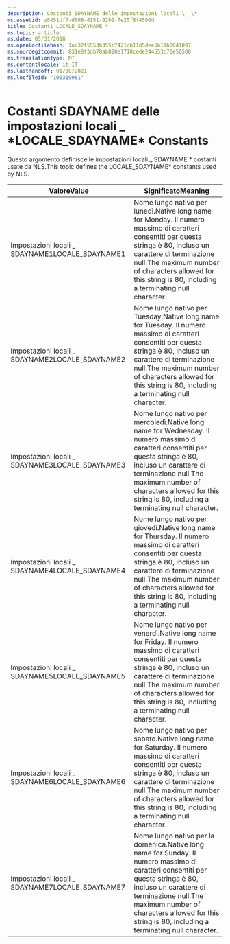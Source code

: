 ```yaml
---
description: Costanti SDAYNAME delle impostazioni locali \_ \*
ms.assetid: a5451df7-d608-4151-92b1-7e25f8f4500d
title: Costanti LOCALE_SDAYNAME *
ms.topic: article
ms.date: 05/31/2018
ms.openlocfilehash: 1ac32f5553b355b7421cb11d5dee5b11b0041097
ms.sourcegitcommit: 831e8f3db78ab820e1710cede244553c70e50500
ms.translationtype: MT
ms.contentlocale: it-IT
ms.lasthandoff: 01/08/2021
ms.locfileid: "106319981"
---
```

# <a name="locale_sdayname-constants"></a><span data-ttu-id="2c5b9-103">Costanti SDAYNAME delle impostazioni locali \_ \*</span><span class="sxs-lookup"><span data-stu-id="2c5b9-103">LOCALE\_SDAYNAME\* Constants</span></span>

<span data-ttu-id="2c5b9-104">Questo argomento definisce le impostazioni locali \_ SDAYNAME \* costanti usate da NLS.</span><span class="sxs-lookup"><span data-stu-id="2c5b9-104">This topic defines the LOCALE\_SDAYNAME\* constants used by NLS.</span></span>



| <span data-ttu-id="2c5b9-105">Valore</span><span class="sxs-lookup"><span data-stu-id="2c5b9-105">Value</span></span>             | <span data-ttu-id="2c5b9-106">Significato</span><span class="sxs-lookup"><span data-stu-id="2c5b9-106">Meaning</span></span>                                                                                                                                 |
|-------------------|-----------------------------------------------------------------------------------------------------------------------------------------|
| <span data-ttu-id="2c5b9-107">Impostazioni locali \_ SDAYNAME1</span><span class="sxs-lookup"><span data-stu-id="2c5b9-107">LOCALE\_SDAYNAME1</span></span> | <span data-ttu-id="2c5b9-108">Nome lungo nativo per lunedì.</span><span class="sxs-lookup"><span data-stu-id="2c5b9-108">Native long name for Monday.</span></span> <span data-ttu-id="2c5b9-109">Il numero massimo di caratteri consentiti per questa stringa è 80, incluso un carattere di terminazione null.</span><span class="sxs-lookup"><span data-stu-id="2c5b9-109">The maximum number of characters allowed for this string is 80, including a terminating null character.</span></span>    |
| <span data-ttu-id="2c5b9-110">Impostazioni locali \_ SDAYNAME2</span><span class="sxs-lookup"><span data-stu-id="2c5b9-110">LOCALE\_SDAYNAME2</span></span> | <span data-ttu-id="2c5b9-111">Nome lungo nativo per Tuesday.</span><span class="sxs-lookup"><span data-stu-id="2c5b9-111">Native long name for Tuesday.</span></span> <span data-ttu-id="2c5b9-112">Il numero massimo di caratteri consentiti per questa stringa è 80, incluso un carattere di terminazione null.</span><span class="sxs-lookup"><span data-stu-id="2c5b9-112">The maximum number of characters allowed for this string is 80, including a terminating null character.</span></span>   |
| <span data-ttu-id="2c5b9-113">Impostazioni locali \_ SDAYNAME3</span><span class="sxs-lookup"><span data-stu-id="2c5b9-113">LOCALE\_SDAYNAME3</span></span> | <span data-ttu-id="2c5b9-114">Nome lungo nativo per mercoledì.</span><span class="sxs-lookup"><span data-stu-id="2c5b9-114">Native long name for Wednesday.</span></span> <span data-ttu-id="2c5b9-115">Il numero massimo di caratteri consentiti per questa stringa è 80, incluso un carattere di terminazione null.</span><span class="sxs-lookup"><span data-stu-id="2c5b9-115">The maximum number of characters allowed for this string is 80, including a terminating null character.</span></span> |
| <span data-ttu-id="2c5b9-116">Impostazioni locali \_ SDAYNAME4</span><span class="sxs-lookup"><span data-stu-id="2c5b9-116">LOCALE\_SDAYNAME4</span></span> | <span data-ttu-id="2c5b9-117">Nome lungo nativo per giovedì.</span><span class="sxs-lookup"><span data-stu-id="2c5b9-117">Native long name for Thursday.</span></span> <span data-ttu-id="2c5b9-118">Il numero massimo di caratteri consentiti per questa stringa è 80, incluso un carattere di terminazione null.</span><span class="sxs-lookup"><span data-stu-id="2c5b9-118">The maximum number of characters allowed for this string is 80, including a terminating null character.</span></span>  |
| <span data-ttu-id="2c5b9-119">Impostazioni locali \_ SDAYNAME5</span><span class="sxs-lookup"><span data-stu-id="2c5b9-119">LOCALE\_SDAYNAME5</span></span> | <span data-ttu-id="2c5b9-120">Nome lungo nativo per venerdì.</span><span class="sxs-lookup"><span data-stu-id="2c5b9-120">Native long name for Friday.</span></span> <span data-ttu-id="2c5b9-121">Il numero massimo di caratteri consentiti per questa stringa è 80, incluso un carattere di terminazione null.</span><span class="sxs-lookup"><span data-stu-id="2c5b9-121">The maximum number of characters allowed for this string is 80, including a terminating null character.</span></span>    |
| <span data-ttu-id="2c5b9-122">Impostazioni locali \_ SDAYNAME6</span><span class="sxs-lookup"><span data-stu-id="2c5b9-122">LOCALE\_SDAYNAME6</span></span> | <span data-ttu-id="2c5b9-123">Nome lungo nativo per sabato.</span><span class="sxs-lookup"><span data-stu-id="2c5b9-123">Native long name for Saturday.</span></span> <span data-ttu-id="2c5b9-124">Il numero massimo di caratteri consentiti per questa stringa è 80, incluso un carattere di terminazione null.</span><span class="sxs-lookup"><span data-stu-id="2c5b9-124">The maximum number of characters allowed for this string is 80, including a terminating null character.</span></span>  |
| <span data-ttu-id="2c5b9-125">Impostazioni locali \_ SDAYNAME7</span><span class="sxs-lookup"><span data-stu-id="2c5b9-125">LOCALE\_SDAYNAME7</span></span> | <span data-ttu-id="2c5b9-126">Nome lungo nativo per la domenica.</span><span class="sxs-lookup"><span data-stu-id="2c5b9-126">Native long name for Sunday.</span></span> <span data-ttu-id="2c5b9-127">Il numero massimo di caratteri consentiti per questa stringa è 80, incluso un carattere di terminazione null.</span><span class="sxs-lookup"><span data-stu-id="2c5b9-127">The maximum number of characters allowed for this string is 80, including a terminating null character.</span></span>    |



 

 

 



